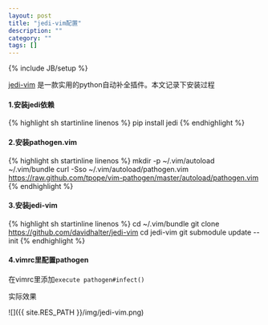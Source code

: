```yaml
---
layout: post
title: "jedi-vim配置"
description: ""
category: ""
tags: []
---
```

{% include JB/setup %}

[jedi-vim](https://github.com/davidhalter/jedi-vim/) 是一款实用的python自动补全插件。本文记录下安装过程

#### 1.安装jedi依赖

{% highlight sh startinline linenos  %}
pip install jedi
{% endhighlight %} 

#### 2.安装pathogen.vim

{% highlight sh startinline linenos  %}
mkdir -p ~/.vim/autoload ~/.vim/bundle
curl -Sso ~/.vim/autoload/pathogen.vim https://raw.github.com/tpope/vim-pathogen/master/autoload/pathogen.vim
{% endhighlight %}

#### 3.安装jedi-vim

{% highlight sh startinline linenos  %}
cd ~/.vim/bundle
git clone https://github.com/davidhalter/jedi-vim
cd jedi-vim
git submodule update --init 
{% endhighlight %}

#### 4.vimrc里配置pathogen

在vimrc里添加`execute pathogen#infect()`

实际效果

![]({{ site.RES_PATH }}/img/jedi-vim.png)